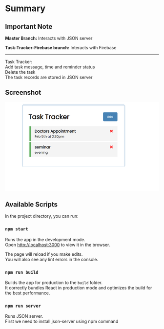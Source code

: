 # Summary

## Important Note

<b>Master Branch:</b> Interacts with JSON server

<b>Task-Tracker-Firebase branch:</b> Interacts with Firebase

<hr>

Task Tracker:\
Add task message, time and reminder status\
Delete the task\
The task records are stored in JSON server

## Screenshot

![image](Screen.png)

## Available Scripts

In the project directory, you can run:

### `npm start`

Runs the app in the development mode.\
Open [http://localhost:3000](http://localhost:3000) to view it in the browser.

The page will reload if you make edits.\
You will also see any lint errors in the console.


### `npm run build`

Builds the app for production to the `build` folder.\
It correctly bundles React in production mode and optimizes the build for the best performance.

### `npm run server`

Runs JSON server.\
First we need to install json-server using npm command

